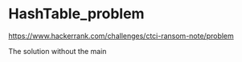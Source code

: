 # HashTable_problem
https://www.hackerrank.com/challenges/ctci-ransom-note/problem

The solution without the main
